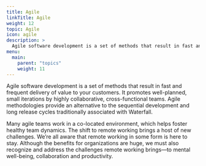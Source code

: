```yaml
---
title: Agile
linkTitle: Agile
weight: 12
topic: Agile
icon: agile
description: >
  Agile software development is a set of methods that result in fast and frequent delivery of value to your customers.
menu:
  main:
    parent: "topics"
    weight: 11
---
```


Agile software development is a set of methods that result in fast and frequent delivery of value to your customers. It promotes well-planned, small iterations by highly collaborative, cross-functional teams. Agile methodologies provide an alternative to the sequential development and long release cycles traditionally associated with Waterfall.

Many agile teams work in a co-located environment, which helps foster healthy team dynamics. The shift to remote working brings a host of new challenges. We’re all aware that remote working in some form is here to stay. Although the benefits for organizations are huge, we must also recognize and address the challenges remote working brings—to mental well-being, collaboration and productivity.
